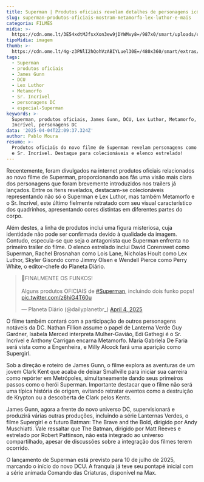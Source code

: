 ```yaml
---
title: Superman | Produtos oficiais revelam detalhes de personagens icônicos
slug: superman-produtos-oficiais-mostram-metamorfo-lex-luthor-e-mais
categoria: FILMES
midia: >-
  https://cdn.ome.lt/3E54xdtMJfsxXon3ew9jDYWMvy8=/987x0/smart/uploads/conteudo/fotos/Design_sem_nome_-_2025-04-04T183615.622.png
tipoMidia: imagem
thumb: >-
  https://cdn.ome.lt/4g-z3PNlI2hQohVzABIYLuel30E=/480x360/smart/extras/conteudos/Design_sem_nome_-_2025-04-04T183615.622.png
tags:
  - Superman
  - produtos oficiais
  - James Gunn
  - DCU
  - Lex Luthor
  - Metamorfo
  - Sr. Incrível
  - personagens DC
  - especial-Superman
keywords: >-
  Superman, produtos oficiais, James Gunn, DCU, Lex Luthor, Metamorfo, Sr.
  Incrível, personagens DC
data: '2025-04-04T22:09:37.324Z'
author: Pablo Moura
resumo: >-
  Produtos oficiais do novo filme de Superman revelam personagens como Metamorfo
  e Sr. Incrível. Destaque para colecionáveis e elenco estrelado!
---
```


Recentemente, foram divulgados na internet produtos oficiais relacionados ao novo filme de Superman, proporcionando aos fãs uma visão mais clara dos personagens que foram brevemente introduzidos nos trailers já lançados. Entre os itens revelados, destacam-se colecionáveis representando não só o Superman e Lex Luthor, mas também Metamorfo e o Sr. Incrível, este último fielmente retratado com seu visual característico dos quadrinhos, apresentando cores distintas em diferentes partes do corpo.

Além destes, a linha de produtos inclui uma figura misteriosa, cuja identidade não pode ser confirmada devido à qualidade da imagem. Contudo, especula-se que seja o antagonista que Superman enfrenta no primeiro trailer do filme. O elenco estrelado inclui David Corenswet como Superman, Rachel Brosnahan como Lois Lane, Nicholas Hoult como Lex Luthor, Skyler Gisondo como Jimmy Olsen e Wendell Pierce como Perry White, o editor-chefe do Planeta Diário.

<blockquote class="twitter-tweet"><p lang="pt" dir="ltr">🚨FINALMENTE OS FUNKOS!<br><br>Alguns produtos OFICIAIS de <a href="https://twitter.com/hashtag/Superman?src=hash&amp;ref_src=twsrc%5Etfw">#Superman</a>, incluindo dois funko pops! <a href="https://t.co/z6hiG4T60u">pic.twitter.com/z6hiG4T60u</a></p>&mdash; Planeta Diário (@dailyplanetbr_) <a href="https://twitter.com/dailyplanetbr_/status/1908194713984790619?ref_src=twsrc%5Etfw">April 4, 2025</a></blockquote>

O filme também contará com a participação de outros personagens notáveis da DC. Nathan Fillion assume o papel de Lanterna Verde Guy Gardner, Isabela Merced interpreta Mulher-Gavião, Edi Gathegi é o Sr. Incrível e Anthony Carrigan encarna Metamorfo. María Gabriela De Faria será vista como a Engenheira, e Milly Alcock fará uma aparição como Supergirl.

Sob a direção e roteiro de James Gunn, o filme explora as aventuras de um jovem Clark Kent que acaba de deixar Smallville para iniciar sua carreira como repórter em Metrópoles, simultaneamente dando seus primeiros passos como o herói Superman. Importante destacar que o filme não será uma típica história de origem, evitando retratar eventos como a destruição de Krypton ou a descoberta de Clark pelos Kents.

James Gunn, agora a frente do novo universo DC, supervisionará e produzirá várias outras produções, incluindo a série Lanternas Verdes, o filme Supergirl e o futuro Batman: The Brave and the Bold, dirigido por Andy Muschiatti. Vale ressaltar que The Batman, dirigido por Matt Reeves e estrelado por Robert Pattinson, não está integrado ao universo compartilhado, apesar de discussões sobre a integração dos filmes terem ocorrido.

O lançamento de Superman está previsto para 10 de julho de 2025, marcando o início do novo DCU. A franquia já teve seu pontapé inicial com a série animada Comando das Criaturas, disponível na Max.
